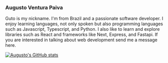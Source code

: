### Augusto Ventura Paiva

Guto is my nickname. I'm from Brazil and a passionate software developer. I enjoy learning languages, not only spoken but also programming languages such as Javascript, Typescript, and Python. I also like to learn and explore libraries such as React and frameworks like Next, Express, and Fastapi.
If you are interested in talking about web development send me a message here.


[![Augusto's GitHub stats](https://github-readme-stats.vercel.app/api?username=gutovp1&show_icons=true&theme=radical)](https://github.com/gutovp1/github-readme-stats)
